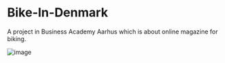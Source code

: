 # Bike-In-Denmark

A project in Business Academy Aarhus which is about online magazine for biking.

![image](https://user-images.githubusercontent.com/45321024/192390928-5f27c34c-7d3e-4c60-82ac-57c93dbf7710.png)
